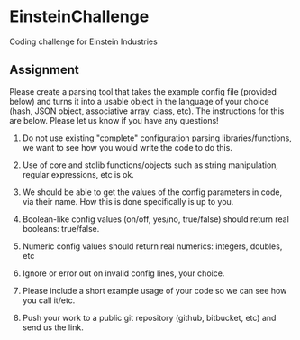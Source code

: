 # EinsteinChallenge
Coding challenge for Einstein Industries

## Assignment
Please create a parsing tool that takes the example config file (provided below) and turns it into a usable object in the language of your choice (hash, JSON object, associative array, class, etc). The instructions for this are below. Please let us know if you have any questions!

1. Do not use existing "complete" configuration parsing libraries/functions, we want to see how you would write the code to do this.

2. Use of core and stdlib functions/objects such as string manipulation, regular expressions, etc is ok.

3. We should be able to get the values of the config parameters in code, via their name. How this is done specifically is up to you.

4. Boolean-like config values (on/off, yes/no, true/false) should return real booleans: true/false.

5. Numeric config values should return real numerics: integers, doubles, etc

6. Ignore or error out on invalid config lines, your choice.

7. Please include a short example usage of your code so we can see how you call it/etc.

8. Push your work to a public git repository (github, bitbucket, etc) and send us the link.